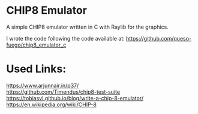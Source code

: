 # CHIP8 Emulator

A simple CHIP8 emulator written in C with Raylib for the graphics.

I wrote the code following the code available at: https://github.com/queso-fuego/chip8_emulator_c

# Used Links:

https://www.arjunnair.in/p37/  
https://github.com/Timendus/chip8-test-suite  
https://tobiasvl.github.io/blog/write-a-chip-8-emulator/  
https://en.wikipedia.org/wiki/CHIP-8  
